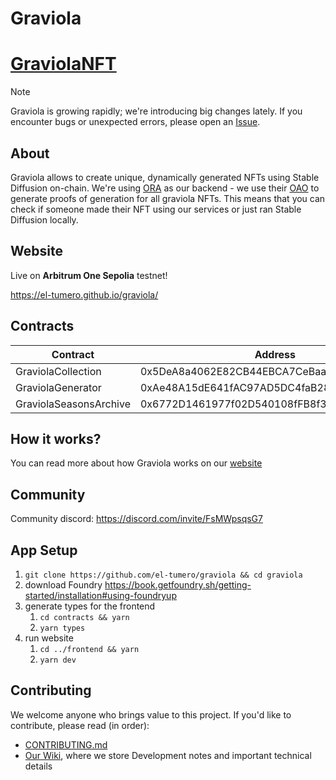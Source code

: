 # Graviola

# [GraviolaNFT](https://el-tumero.github.io/graviola/)

> [!NOTE]
> Graviola is growing rapidly; we're introducing big changes lately. If you encounter bugs or unexpected errors, please open an [Issue](https://github.com/el-tumero/graviola/issues).

## About

Graviola allows to create unique, dynamically generated NFTs using Stable Diffusion on-chain.
We're using [ORA](https://www.ora.io/) as our backend - we use their [OAO](https://www.ora.io/app/opml/models) to generate proofs of generation for all graviola NFTs. This means that you can check if someone made their NFT using our services or just ran Stable Diffusion locally.

## Website

Live on **Arbitrum One Sepolia** testnet!

https://el-tumero.github.io/graviola/

## Contracts

| **Contract**           | **Address**                                | **Block explorer**                                                             |
| ---------------------- | ------------------------------------------ | ------------------------------------------------------------------------------ |
| GraviolaCollection     | 0x5DeA8a4062E82CB44EBCA7CeBaa37B510eB6a6A9 | https://sepolia.arbiscan.io/address/0x5DeA8a4062E82CB44EBCA7CeBaa37B510eB6a6A9 |
| GraviolaGenerator      | 0xAe48A15dE641fAC97AD5DC4faB28d31EF0c0B428 | https://sepolia.arbiscan.io/address/0xAe48A15dE641fAC97AD5DC4faB28d31EF0c0B428 |
| GraviolaSeasonsArchive | 0x6772D1461977f02D540108fFB8f33E8218DeCAc1 | https://sepolia.arbiscan.io/address/0x6772D1461977f02D540108fFB8f33E8218DeCAc1 |

## How it works?

You can read more about how Graviola works on our [website](https://el-tumero.github.io/graviola/)

## Community

Community discord: https://discord.com/invite/FsMWpsqsG7

## App Setup

1. `git clone https://github.com/el-tumero/graviola && cd graviola`
2. download Foundry https://book.getfoundry.sh/getting-started/installation#using-foundryup
3. generate types for the frontend
    1. `cd contracts && yarn`
    2. `yarn types`
4. run website
   1. `cd ../frontend && yarn`
   2. `yarn dev`

## Contributing

We welcome anyone who brings value to this project. If you'd like to contribute, please read (in order):
- [CONTRIBUTING.md](https://github.com/el-tumero/graviola/blob/6067fcb4aba5a7daddc483297612b235f7f335b2/CONTRIBUTING.md)
- [Our Wiki](https://github.com/el-tumero/graviola/wiki), where we store Development notes and important technical details

